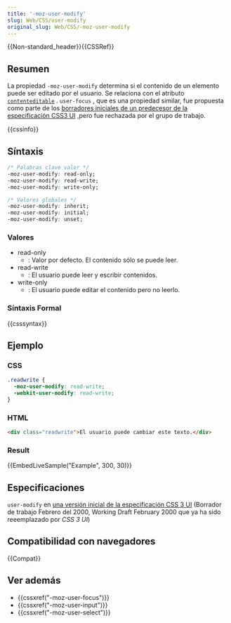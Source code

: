 ```yaml
---
title: '-moz-user-modify'
slug: Web/CSS/user-modify
original_slug: Web/CSS/-moz-user-modify
---
```


{{Non-standard_header}}{{CSSRef}}

## Resumen

La propiedad `-moz-user-modify` determina si el contenido de un elemento puede ser editado por el usuario. Se relaciona con el atributo [`contenteditable`](/es/docs/Web/HTML/Global_attributes#contenteditable) . `user-focus` , que es una propiedad similar, fue propuesta como parte de los [borradores iniciales de un predecesor de la especificación CSS3 UI](http://www.w3.org/TR/2000/WD-css3-userint-20000216) ,pero fue rechazada por el grupo de trabajo.

{{cssinfo}}

## Síntaxis

```css
/* Palabras clave valor */
-moz-user-modify: read-only;
-moz-user-modify: read-write;
-moz-user-modify: write-only;

/* Valores globales */
-moz-user-modify: inherit;
-moz-user-modify: initial;
-moz-user-modify: unset;
```

### Valores

- read-only
  - : Valor por defecto. El contenido sólo se puede leer.
- read-write
  - : El usuario puede leer y escribir contenidos.
- write-only
  - : El usuario puede editar el contenido pero no leerlo.

### Síntaxis Formal

{{csssyntax}}

## Ejemplo

### CSS

```css
.readwrite {
  -moz-user-modify: read-write;
  -webkit-user-modify: read-write;
}
```

### HTML

```html
<div class="readwrite">El usuario puede cambiar este texto.</div>
```

### Result

{{EmbedLiveSample("Example", 300, 30)}}

## Especificaciones

`user-modify` en [una versión inicial de la especificación CSS 3 UI](http://www.w3.org/TR/2000/WD-css3-userint-20000216#user-modify) (Borrador de trabajo Febrero del 2000, Working Draft February 2000 que ya ha sido reeemplazado por _CSS 3 UI_)

## Compatibilidad con navegadores

{{Compat}}

## Ver además

- {{cssxref("-moz-user-focus")}}
- {{cssxref("-moz-user-input")}}
- {{cssxref("-moz-user-select")}}
